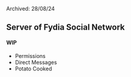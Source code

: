 Archived: 28/08/24

## Server of Fydia Social Network

#### WIP
- Permissions
- Direct Messages
- Potato Cooked
